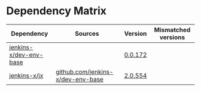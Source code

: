 # Dependency Matrix

Dependency | Sources | Version | Mismatched versions
---------- | ------- | ------- | -------------------
[jenkins-x/dev-env-base](https://github.com/jenkins-x/dev-env-base) |  | [0.0.172](https://github.com/jenkins-x/dev-env-base/releases/tag/v0.0.172) | 
[jenkins-x/jx](https://github.com/jenkins-x/jx) | [github.com/jenkins-x/dev-env-base](https://github.com/jenkins-x/dev-env-base) | [2.0.554](https://github.com/jenkins-x/jx/releases/tag/v2.0.554) | 
